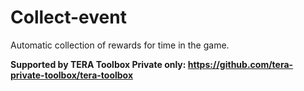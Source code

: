 # Collect-event

Automatic collection of rewards for time in the game.

**Supported by TERA Toolbox Private only: https://github.com/tera-private-toolbox/tera-toolbox**
